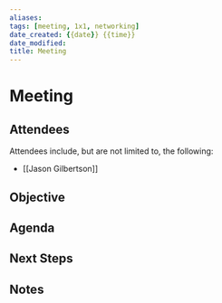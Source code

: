 ```yaml
---
aliases:
tags: [meeting, 1x1, networking]
date_created: {{date}} {{time}}
date_modified: 
title: Meeting
---
```


# Meeting

## Attendees

Attendees include, but are not limited to, the following:
- [[Jason Gilbertson]]

## Objective

## Agenda

## Next Steps

## Notes


